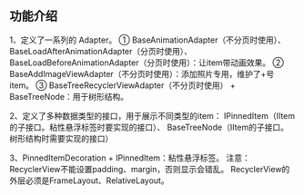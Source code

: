 ## 功能介绍

1、定义了一系列的 Adapter。
    ① BaseAnimationAdapter（不分页时使用）、BaseLoadAfterAnimationAdapter（分页时使用）、BaseLoadBeforeAnimationAdapter（分页时使用）：让item带动画效果。
    ② BaseAddImageViewAdapter（不分页时使用）：添加照片专用，维护了+号item。
    ③ BaseTreeRecyclerViewAdapter（不分页时使用） + BaseTreeNode：用于树形结构。

2、定义了多种数据类型的接口，用于展示不同类型的item：
    IPinnedItem（IItem的子接口。粘性悬浮标签时要实现的接口）、
    BaseTreeNode（IItem的子接口。树形结构时需要实现的接口）

3、PinnedItemDecoration + IPinnedItem：粘性悬浮标签。
    注意：RecyclerView不能设置padding、margin，否则显示会错乱。
         RecyclerView的外层必须是FrameLayout、RelativeLayout。